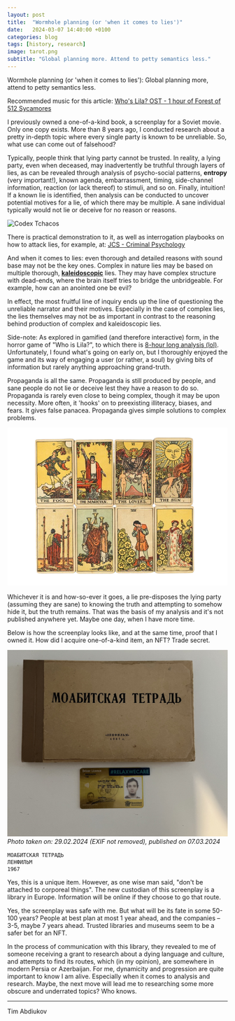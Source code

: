 ```yaml
---
layout: post
title:  "Wormhole planning (or 'when it comes to lies')"
date:   2024-03-07 14:40:00 +0100
categories: blog
tags: [history, research]
image: tarot.png
subtitle: "Global planning more. Attend to petty semantics less."
---
```


Wormhole planning (or 'when it comes to lies'): Global planning more, attend to petty semantics less.

Recommended music for this article: [Who's Lila? OST - 1 hour of Forest of 512 Sycamores](https://www.youtube.com/watch?v=Hd3BlOq-dss)

I previously owned a one-of-a-kind book, a screenplay for a Soviet movie. Only one copy exists. More than 8 years ago, I conducted research about a pretty in-depth topic where every single party is known to be unreliable. So, what use can come out of falsehood?

Typically, people think that lying party cannot be trusted. In reality, a lying party, even when deceased, may inadvertently be truthful through layers of lies, as can be revealed through analysis of psycho-social patterns, **entropy** (very important!), known agenda, embarrassment, timing, side-channel information, reaction (or lack thereof) to stimuli, and so on. Finally, intuition! If a known lie is identified, then analysis can be conducted to uncover potential motives for a lie, of which there may be multiple. A sane individual typically would not lie or deceive for no reason or reasons.  

![Codex Tchacos](https://upload.wikimedia.org/wikipedia/commons/4/49/Codex_Tchacos_p33.jpg)

There is practical demonstration to it, as well as interrogation playbooks on how to attack lies, for example, at: [JCS - Criminal Psychology](https://www.youtube.com/@JCS)

And when it comes to lies: even thorough and detailed reasons with sound base may not be the key ones.  Complex in nature lies may be based on multiple thorough, **<ins>kaleidoscopic</ins>** lies. They may have complex structure with dead-ends, where the brain itself tries to bridge the unbridgeable. For example, how can an anointed one be evil? 

In effect, the most fruitful line of inquiry ends up the line of questioning the unreliable narrator and their motives. Especially in the case of complex lies, the lies themselves may not be as important in contrast to the reasoning behind production of complex and kaleidoscopic lies.

Side-note: As explored in gamified (and therefore interactive) form, in the horror game of "Who is Lila?", to which there is [8-hour long analysis (lol)](https://www.youtube.com/watch?v=TiH2SjjowKw). Unfortunately, I found what's going on early on, but I thoroughly enjoyed the game and its way of engaging a user (or rather, a soul) by giving bits of information but rarely anything approaching grand-truth.

Propaganda is all the same. Propaganda is still produced by people, and sane people do not lie or deceive lest they have a reason to do so. Propaganda is rarely even close to being complex, though it may be upon necessity. More often, it 'hooks' on to preexisting illiteracy, biases, and fears. It gives false panacea. Propaganda gives simple solutions to complex problems.

![tarot](tarot.png)

Whichever it is and how-so-ever it goes, a lie pre-disposes the lying party (assuming they are sane) to knowing the truth and attempting to somehow hide it, but the truth remains. That was the basis of my analysis and it's not published anywhere yet. Maybe one day, when I have more time.

Below is how the screenplay looks like, and at the same time, proof that I owned it. How did I acquire one-of-a-kind item, an NFT? Trade secret.

![IMG_0488.jpg](IMG_0488.jpg)
*Photo taken on: 29.02.2024 (EXIF not removed), published on 07.03.2024*

```
МОАБИТСКАЯ ТЕТРАДЬ
ЛЕНФИЛЬМ
1967
```

Yes, this is a unique item. However, as one wise man said, "don't be attached to corporeal things". The new custodian of this screenplay is a library in Europe. Information will be online if they choose to go that route.

Yes, the screenplay was safe with me. But what will be its fate in some 50-100 years? People at best plan at most 1 year ahead, and the companies – 3-5, maybe 7 years ahead. Trusted libraries and museums seem to be a safer bet for an NFT.

In the process of communication with this library, they revealed to me of someone receiving a grant to research about a dying language and culture, and attempts to find its routes, which (in my opinion), are somewhere in modern Persia or Azerbaijan. For me, dynamicity and progression are quite important to know I am alive. Especially when it comes to analysis and research. Maybe, the next move will lead me to researching some more obscure and underrated topics? Who knows. 

----------------------
Tim Abdiukov
